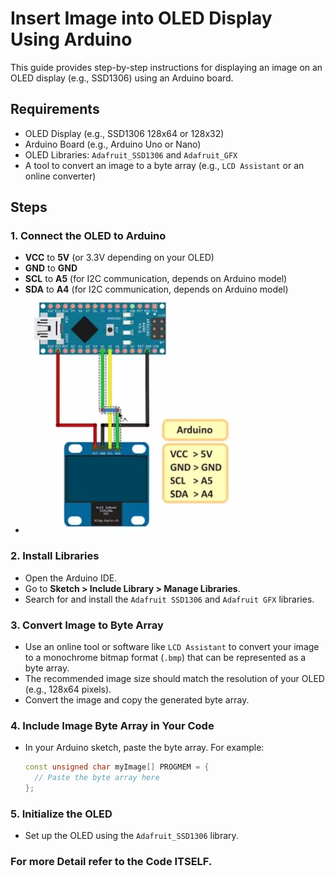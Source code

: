 # Insert Image into OLED Display Using Arduino

This guide provides step-by-step instructions for displaying an image on an OLED display (e.g., SSD1306) using an Arduino board.

## Requirements
- OLED Display (e.g., SSD1306 128x64 or 128x32)
- Arduino Board (e.g., Arduino Uno or Nano)
- OLED Libraries: `Adafruit_SSD1306` and `Adafruit_GFX`
- A tool to convert an image to a byte array (e.g., `LCD Assistant` or an online converter)

## Steps

### 1. Connect the OLED to Arduino
- **VCC** to **5V** (or 3.3V depending on your OLED)
- **GND** to **GND**
- **SCL** to **A5** (for I2C communication, depends on Arduino model)
- **SDA** to **A4** (for I2C communication, depends on Arduino model)
- ![Diagram of the OLED Setup](Screenshot%202024-09-29%20185512.png)

### 2. Install Libraries
- Open the Arduino IDE.
- Go to **Sketch > Include Library > Manage Libraries**.
- Search for and install the `Adafruit SSD1306` and `Adafruit GFX` libraries.

### 3. Convert Image to Byte Array
- Use an online tool or software like `LCD Assistant` to convert your image to a monochrome bitmap format (`.bmp`) that can be represented as a byte array.
- The recommended image size should match the resolution of your OLED (e.g., 128x64 pixels).
- Convert the image and copy the generated byte array.

### 4. Include Image Byte Array in Your Code
- In your Arduino sketch, paste the byte array. For example:
  ```cpp
  const unsigned char myImage[] PROGMEM = {
    // Paste the byte array here
  };

### 5. Initialize the OLED

- Set up the OLED using the `Adafruit_SSD1306` library.
  
### For more Detail refer to the Code ITSELF.
